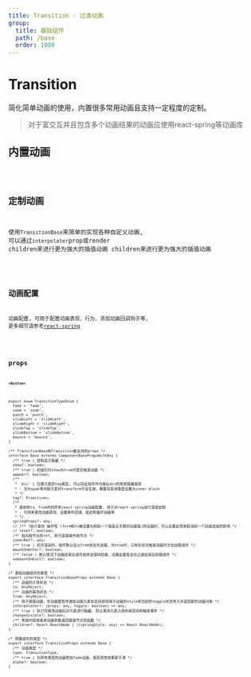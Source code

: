 ```yaml
---
title: Transition - 过渡动画
group:
  title: 基础组件
  path: /base
  order: 1000
---
```


# Transition

简化简单动画的使用，内置很多常用动画且支持一定程度的定制。

> 对于富交互并且包含多个动画结果的动画应使用react-spring等动画库

## 内置动画

<code src="./builtIn.tsx" />

## 定制动画

使用`TransitionBase`来简单的实现各种自定义动画, 可以通过`interpolater`prop或render children来进行更为强大的插值动画
children来进行更为强大的插值动画

<code src="./custom.tsx" />

## 动画配置

动画配置, 可用于配置动画表现、行为、添加动画回调钩子等,
更多细节请参考[react-spring](https://www.react-spring.io/)

<code src="./config.tsx" />


## props

**`<Button>`**

```tsx | pure
export enum TransitionTypeEnum {
  fade = 'fade',
  zoom = 'zoom',
  punch = 'punch',
  slideLeft = 'slideLeft',
  slideRight = 'slideRight',
  slideTop = 'slideTop',
  slideBottom = 'slideBottom',
  bounce = 'bounce',
}

/** TransitionBase和Transition都支持的props */
interface Base extends ComponentBasePropsWithAny {
  /** true | 控制显示隐藏 */
  show?: boolean;
  /** true | 初始化时show为true时是否触发动画 */
  appear?: boolean;
  /**
   * 'div' | 包裹元素的tag类型, 可以将此组件作为类似div的常规容器使用
   * - 当为span等内联元素时transform不会生效，需要将其块类型设置为inner-block
   * */
  tag?: Primitives;
  /**
   * 接收除to、from外的所有react-spring动画配置, 用于对react-spring进行深度定制
   * - 可用来更改动画表现、设置事件回调、延迟和循环动画等
   * */
  springProps?: any;
  // /** ?执行某些`破坏性`(form和to被设置为和前一个值毫无关联的动画值)的动画时，可以设置此项来取消前一个动画造成的影响 */
  // reset?: boolean;
  /** 指向根节点的ref, 用于直接操作根节点 */
  innerRef?: any;
  /** true | 初次渲染时，组件默认会以from状态先加载，为true时，只有在初次触发动画时才会加载组件 */
  mountOnEnter?: boolean;
  /** false | 默认情况下动画结束后组件依然会保持挂载，设置此属性会在过渡结束后卸载组件 */
  unmountOnExit?: boolean;
}

/* 基础动画组件的类型 */
export interface TransitionBaseProps extends Base {
  /** 动画的入场状态 */
  to: AnyObject;
  /** 动画的离场状态 */
  from: AnyObject;
  /** 用于插值动画，在动画属性传递给动画元素前会将即将用于动画的style和当前的toggle状态传入并返回新的动画对象 */
  interpolater?: (props: any, toggle: boolean) => any;
  /** true | 执行完离场动画后对元素进行隐藏, 防止离场元素占用布局空间和触发事件 */
  changeVisible?: boolean;
  /** 常规内容或接收动画参数返回插值节点的函数 */
  children?: React.ReactNode | ((springStyle: any) => React.ReactNode);
}

/* 预置组件的类型 */
export interface TransitionProps extends Base {
  /** 动画类型 */
  type: TransitionType;
  /** true | 为所有类型的动画附加fade动画，使其视觉效果更平滑 */
  alpha?: boolean;
}
```
